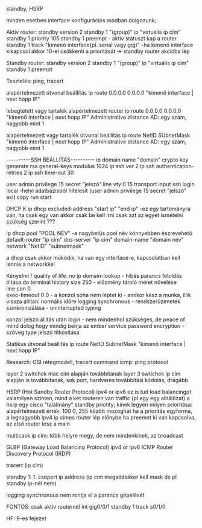 standby, HSRP

minden esetben interface konfigurációs módban dolgozunk;

Aktív router:
standby version 2
standby 1 "(group)" ip "virtuális ip cím"
standby 1 priority 105
standby 1 preempt   - aktív státuszt kap a router
standby 1 track "kimenő interface(pl. serial vagy gig)" -ha kimenő interface kikapcsol akkor 10-el csökkenti a prioritását -> standby router akcióba lép

Standby router:
standby version 2
standby 1 "(group)" ip "virtuális ip cím"
standby 1 preempt

Tesztelés:
ping, tracert

alapértelmezett útvonal beállítás
ip route 0.0.0.0 0.0.0.0 "kimenő interface | next hopp IP"

lebegtetett vagy tartalék alapértelmezett router
ip route 0.0.0.0 0.0.0.0 "kimenő interface | next hopp IP" Administrative distance
	AD: egy szám, nagyobb mint 1

alapértelmezett vagy tartalék útvonal beállítás
ip route NetID SUbnetMask "kimenő interface | next hopp IP" Administrative distance
	AD: egy szám, nagyobb mint 1


----------SSH BEÁLLÍTÁS----------
ip domain name "domain"
crypto key generate rsa general-keys modulus 1024
ip ssh ver 2
ip ssh authentication-retries 2
ip ssh time-out 30

user admin privilege 15 secret "jelszó"
line vty 0 15
transport input ssh
login local		-helyi adatbázisból hitelesít (user admin privilege 15 secret "jelszó"
exit
copy run start




DHCP K
ip dhcp excluded-address "start ip" "end ip"		-ez egy tartományra van, ha csak egy van akkor csak be kell írni csak azt az egyet
ismételni szükség szerint ???

ip dhcp pool "POOL NÉV"					-a nagybetűs pool név könnyebben észrevehető
default-router "ip cím"
dns-server "ip cím"
domain-name "domain név"
network "NetID" "subnetmask"

a dhcp csak akkor működik, ha van egy interface-e, kapcsolatban kell lennie a networkkel





Kényelmi / quality of life:
no ip domain-lookup			- hibás parancs feloldás tiltása
do terminal history size 250		- előzmény tároló méret növelése		
line con 0	
exec-timeout 0 0			- a konzol soha nem léptet ki - amikor kész a munka, illik vissza állítani normális időre
logging synchronous			- rendszerüzenetek szinkronizálása - uninterrupted typing



konzol jelszó állítás után login		- nem mindenhol szükséges, de peace of mind dolog hogy mindig beírja az ember
service password encryption			- szöveg type jelszó titkosítása





Statikus útvonal beállítás
ip route NetID SubnetMask "kimenő interface | next hopp IP"


Research: OSI rétegmodell, tracert command
icmp: ping protocol

layer 2 switchek mac cím alapján továbbítanak
layer 3 swtichek ip cím alapján is továbbítanak, sok port, hardveres továbbítási kódolás, drágább


HSRP (Hot Sandby Router Protocol) ipv4 or ipv6 ez is tud load balancingot valamilyen szinten, mind a két 
routeren van traffic (pl egy egy alhálózat) a hsrp egy cisco "találmány"
standby priotity; kinek legyen milyen prioritása: alapértelmezett érték: 100 0, 255 között mozoghat
ha a prioritás egyforma, a legnagyobb ipv4 ip címes router lép előnybe
ha preemnt ki van kapcsolva, az első router lesz a main

multicask ip cím: több helyre megy, de nem mindenkinek, az broadcast



GLBP (Gateway Load Balancing Protocol) ipv4 or ipv6
ICMP Router Discovery Protocol (IRDP)

tracert (ip cím)

standby 1: 1. csoport
ip address (ip cím megadásákor kell mask de pl standby ip-nél nem)

logging synchronous nem rontja el a parancs gépelését

FONTOS:
csak aktív routernél
int gig0/0/1
standby 1 track s0/1/0


HF: 9-es fejezet